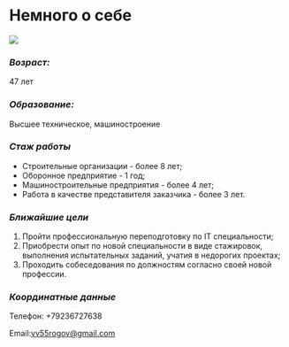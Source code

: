 # Немного о себе

![](https://user-images.githubusercontent.com/131456242/235394983-00dcd2d9-a8fa-422a-b186-e08bde4f1101.jpg)

### _Возраст:_
47 лет

### _Образование:_
Высшее техническое, машиностроение

### *Стаж работы*
- Строительные организации - более 8 лет;
- Оборонное предприятие - 1 год;
- Машиностроительные предприятия - более 4 лет;
- Работа в качестве представителя заказчика - более 3 лет.

### *Ближайшие цели*
1. Пройти профессиональную переподготовку по IT специальности;
2. Приобрести опыт по новой специальности в виде стажировок, выполнения испытательных заданий, учатия в недорогих проектах;
3. Проходить собеседования по должностям согласно своей новой профессии.

### _Координатные данные_
Телефон: +79236727638

Email:[vv55rogov@gmail.com](vv55rogov@gmail.com) 
